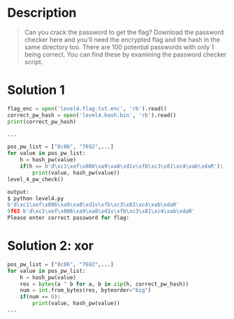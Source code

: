 # Description
> Can you crack the password to get the flag?
Download the password checker here and you'll need the encrypted flag and the hash in the same directory too.
There are 100 potential passwords with only 1 being correct. You can find these by examining the password checker script.

# Solution 1
```python
flag_enc = open('level4.flag.txt.enc', 'rb').read()
correct_pw_hash = open('level4.hash.bin', 'rb').read()
print(correct_pw_hash)     

...

pos_pw_list = ["8c86", "7692",...]
for value in pos_pw_list:
    h = hash_pw(value)
    if(h == b'd\xc1\xef\x006\xa9\xa8\xd1v\xfb\xc3\x81\xc4\xab\xdaR'):
        print(value, hash_pw(value))
level_4_pw_check()

output: 
$ python level4.py 
b'd\xc1\xef\x006\xa9\xa8\xd1v\xfb\xc3\x81\xc4\xab\xdaR'
9f63 b'd\xc1\xef\x006\xa9\xa8\xd1v\xfb\xc3\x81\xc4\xab\xdaR'
Please enter correct password for flag:
```

# Solution 2: xor
```python
pos_pw_list = ["8c86", "7692",...]
for value in pos_pw_list:
    h = hash_pw(value)
    res = bytes(a ^ b for a, b in zip(h, correct_pw_hash))
    num = int.from_bytes(res, byteorder="big")
    if(num == 0):
        print(value, hash_pw(value))
...
```
